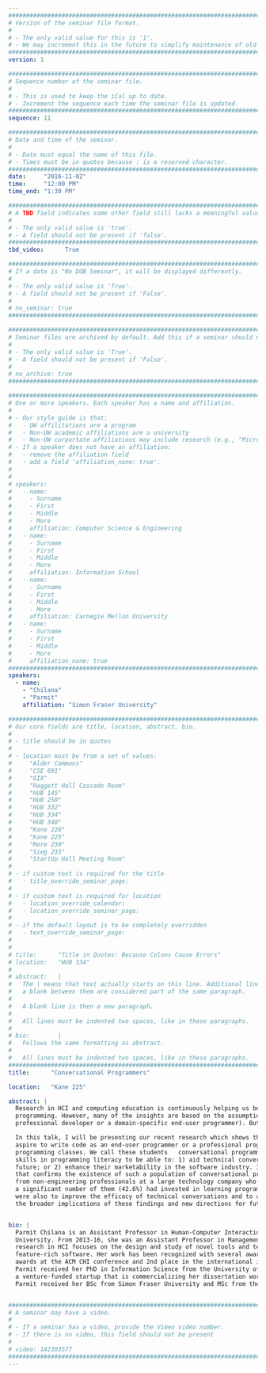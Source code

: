 ```yaml
---
################################################################################
# Version of the seminar file format.
#
# - The only valid value for this is '1'.
# - We may increment this in the future to simplify maintenance of old seminars.
################################################################################
version: 1

################################################################################
# Sequence number of the seminar file.
#
# - This is used to keep the iCal up to date.
# - Increment the sequence each time the seminar file is updated.
################################################################################
sequence: 11

################################################################################
# Date and time of the seminar.
#
# - Date must equal the name of this file.
# - Times must be in quotes because : is a reserved character.
################################################################################
date:     "2016-11-02"
time:     "12:00 PM"
time_end: "1:30 PM"

################################################################################
# A TBD field indicates some other field still lacks a meaningful value.
#
# - The only valid value is 'true'.
# - A field should not be present if 'false'.
################################################################################
tbd_video:      True

################################################################################
# If a date is "No DUB Seminar", it will be displayed differently.
#
# - The only valid value is 'True'.
# - A field should not be present if 'False'.
#
# no_seminar: true
################################################################################

################################################################################
# Seminar files are archived by default. Add this if a seminar should not be.
#
# - The only valid value is 'True'.
# - A field should not be present if 'False'.
#
# no_archive: true
################################################################################

################################################################################
# One or more speakers. Each speaker has a name and affiliation.
#
# - Our style guide is that:
#   - UW affilitations are a program
#   - Non-UW academic affiliations are a university
#   - Non-UW corportate affiliations may include research (e.g., "Microsoft Research")
# - If a speaker does not have an affiliation:
#   - remove the affiliation field
#   - add a field 'affiliation_none: true'.
#
#
# speakers:
#   - name: 
#     - Surname
#     - First
#     - Middle
#     - More
#     affiliation: Computer Science & Engineering 
#   - name: 
#     - Surname
#     - First
#     - Middle
#     - More
#     affiliation: Information School 
#   - name: 
#     - Surname
#     - First
#     - Middle
#     - More
#     affiliation: Carnegie Mellon University 
#   - name:
#     - Surname
#     - First
#     - Middle
#     - More
#     affiliation_none: true
################################################################################
speakers:
  - name:
    - "Chilana"
    - "Parmit"
    affiliation: "Simon Fraser University"

################################################################################
# Our core fields are title, location, abstract, bio.
#
# - title should be in quotes
#
# - location must be from a set of values:
#     "Alder Commons"
#     "CSE 691"
#     "GIX"
#     "Haggett Hall Cascade Room"
#     "HUB 145"
#     "HUB 250"
#     "HUB 332"
#     "HUB 334"
#     "HUB 340"
#     "Kane 220"
#     "Kane 225"
#     "More 230"
#     "Sieg 233"
#     "StartUp Hall Meeting Room"
#
# - if custom text is required for the title
#   - title_override_seminar_page:
#
# - if custom text is required for location
#   - location_override_calendar:
#   - location_override_seminar_page:
#
# - if the default layout is to be completely overridden
#   - text_override_seminar_page:
#
#
# title:      "Title in Quotes: Because Colons Cause Errors"
# location:   "HUB 334"
#
# abstract:   |
#   The | means that text actually starts on this line. Additional lines without
#   a blank between them are considered part of the same paragraph.
#
#   A blank line is then a new paragraph.
#
#   All lines must be indented two spaces, like in these paragraphs.
#
# bio:        |
#   Follows the same formatting as abstract.
#
#   All lines must be indented two spaces, like in these paragraphs.
################################################################################
title:      "Conversational Programmers"

location:   "Kane 225"

abstract: |
  Research in HCI and computing education is continuously helping us better understand the barriers to learning and teaching
  programming. However, many of the insights are based on the assumption that learners will eventually write code (e.g., as a
  professional developer or a domain-specific end-user programmer). But, is this always the case?

  In this talk, I will be presenting our recent research which shows that some students in fields such as management may not
  aspire to write code as an end-user programmer or a professional programmer, but are still strongly interested in taking
  programming classes. We call these students   conversational programmers because they want to develop only conversational
  skills in programming literacy to be able to: 1) aid technical conversations with professional software developers in the
  future; or 2) enhance their marketability in the software industry. I will also discuss results from our follow up study
  that confirms the existence of such a population of conversational programmers in industry. Based on 3151 survey responses
  from non-engineering professionals at a large technology company who never or rarely wrote code on the job, we found that
  a significant number of them (42.6%) had invested in learning programming.  And, their top motivations to learn programming
  were also to improve the efficacy of technical conversations and to acquire marketable skillsets. I will discuss some of
  the broader implications of these findings and new directions for future work on conversational programmers.


bio: |
  Parmit Chilana is an Assistant Professor in Human-Computer Interaction at the School of Computing Science at Simon Fraser
  University. From 2013-16, she was an Assistant Professor in Management Sciences at the University of Waterloo. Parmit’s core
  research in HCI focuses on the design and study of novel tools and techniques that help people use, learn, and program
  feature-rich software. Her work has been recognized with several awards and honors, including Best Paper and Honorable Mention
  awards at the ACM CHI conference and 2nd place in the international iSchool Doctoral Dissertation Award competition.
  Parmit received her PhD in Information Science from the University of Washington in 2013 where she also co-founded AnswerDash,
  a venture-funded startup that is commercializing her dissertation work on selection-based crowdsourced help retrieval.
  Parmit received her BSc from Simon Fraser University and MSc from the University of Illinois at Urbana-Champaign.


################################################################################
# A seminar may have a video.
#
# - If a seminar has a video, provide the Vimeo video number.
# - If there is no video, this field should not be present
#
# video: 142303577
################################################################################
---
```

